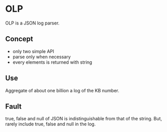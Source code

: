OLP
===

OLP is a JSON log parser.

Concept
---

* only two simple API
* parse only when necessary
* every elements is returned with string

Use
---

Aggregate of about one billion a log of the KB number.

Fault
---

true, false and null of JSON is indistinguishable from that of the string. But, rarely include true, false and null in the log.
